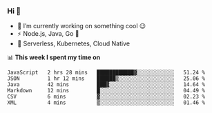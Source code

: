 ### Hi 👋

<!--
**nodejh/nodejh** is a ✨ _special_ ✨ repository because its `README.md` (this file) appears on your GitHub profile.

Here are some ideas to get you started:

- 🔭 I’m currently working on ...
- 🌱 I’m currently learning ...
- 👯 I’m looking to collaborate on ...
- 🤔 I’m looking for help with ...
- 💬 Ask me about ...
- 📫 How to reach me: ...
- 😄 Pronouns: ...
- ⚡ Fun fact: ...
-->

- 🔭 I’m currently working on something cool :wink:
- ⚡ Node.js, Java, Go :thought_balloon:
- 🤖 Serverless, Kubernetes, Cloud Native

📊 **This week I spent my time on**

<!--START_SECTION:waka-->

```text
JavaScript   2 hrs 28 mins   ████████████▓░░░░░░░░░░░░   51.24 %
JSON         1 hr 12 mins    ██████▒░░░░░░░░░░░░░░░░░░   25.06 %
Java         42 mins         ███▓░░░░░░░░░░░░░░░░░░░░░   14.64 %
Markdown     12 mins         █░░░░░░░░░░░░░░░░░░░░░░░░   04.49 %
CSV          6 mins          ▓░░░░░░░░░░░░░░░░░░░░░░░░   02.23 %
XML          4 mins          ▒░░░░░░░░░░░░░░░░░░░░░░░░   01.46 %
```

<!--END_SECTION:waka-->


<!--
:traffic_light: **Visitors**

![visitors](https://visitor-badge.glitch.me/badge?page_id=nodejh.nodejh)
-->
